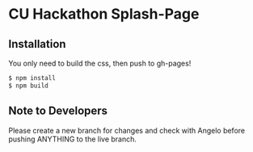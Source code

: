 # CU Hackathon Splash-Page

## Installation

You only need to build the css, then push to gh-pages!

```bash
$ npm install
$ npm build

```

## Note to Developers

Please create a new branch for changes and check with Angelo before pushing ANYTHING to the live branch.
